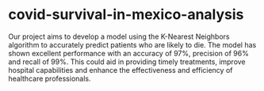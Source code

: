 # covid-survival-in-mexico-analysis

Our project aims to develop a model using the K-Nearest Neighbors algorithm to accurately predict patients who are likely to die. The model has shown excellent performance with an accuracy of 97%, precision of 96% and recall of 99%. This could aid in providing timely treatments, improve hospital capabilities and enhance the effectiveness and efficiency of healthcare professionals.
